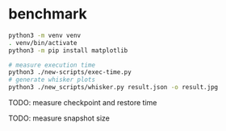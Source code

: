 # benchmark

```bash
python3 -m venv venv
. venv/bin/activate
python3 -m pip install matplotlib

# measure execution time
python3 ./new-scripts/exec-time.py
# generate whisker plots
python3 ./new_scripts/whisker.py result.json -o result.jpg
```

TODO: measure checkpoint and restore time

TODO: measure snapshot size
